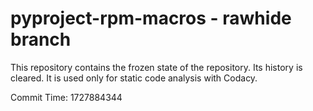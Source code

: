 # pyproject-rpm-macros - rawhide branch

This repository contains the frozen state of the repository.
Its history is cleared. It is used only for static code
analysis with Codacy.

Commit Time: 1727884344